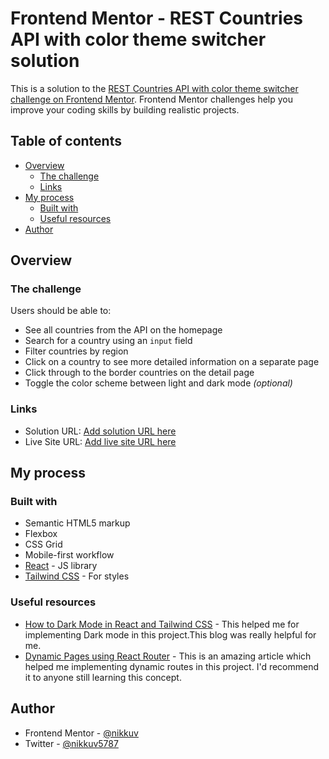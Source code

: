 # Frontend Mentor - REST Countries API with color theme switcher solution

This is a solution to the [REST Countries API with color theme switcher challenge on Frontend Mentor](https://www.frontendmentor.io/challenges/rest-countries-api-with-color-theme-switcher-5cacc469fec04111f7b848ca). Frontend Mentor challenges help you improve your coding skills by building realistic projects. 

## Table of contents

- [Overview](#overview)
  - [The challenge](#the-challenge)
  - [Links](#links)
- [My process](#my-process)
  - [Built with](#built-with)
  - [Useful resources](#useful-resources)
- [Author](#author)

## Overview

### The challenge

Users should be able to:

- See all countries from the API on the homepage
- Search for a country using an `input` field
- Filter countries by region
- Click on a country to see more detailed information on a separate page
- Click through to the border countries on the detail page
- Toggle the color scheme between light and dark mode *(optional)*

### Links

- Solution URL: [Add solution URL here](https://www.frontendmentor.io/solutions/restcountryapiwiththemeswitcherusingreact-and-tailwind-css-wS4Y2CrxQ)
- Live Site URL: [Add live site URL here](https://rest-country-api-frontend-mentor-2bv25kbxb-nikkuv.vercel.app/)

## My process

### Built with

- Semantic HTML5 markup
- Flexbox
- CSS Grid
- Mobile-first workflow
- [React](https://reactjs.org/) - JS library
- [Tailwind CSS](https://tailwindui.com/) - For styles

### Useful resources

- [How to Dark Mode in React and Tailwind CSS](https://jeffjadulco.com/blog/dark-mode-react-tailwind/) - This helped me for implementing Dark mode in this project.This blog was really helpful for me.
- [Dynamic Pages using React Router](https://dev.to/dsckiitdev/dynamic-pages-using-react-router-2pm) - This is an amazing article which helped me implementing dynamic routes in this project. I'd recommend it to anyone still learning this concept.

## Author

- Frontend Mentor - [@nikkuv](https://www.frontendmentor.io/profile/nikkuv)
- Twitter - [@nikkuv5787](https://www.twitter.com/nikkuv5787)
